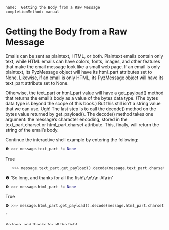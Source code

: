 ```ngMeta
name:  Getting the Body from a Raw Message
completionMethod: manual
```
# Getting the Body from a Raw Message
Emails can be sent as plaintext, HTML, or both. Plaintext emails contain only text, while HTML emails can have colors, fonts, images, and other features that make the email message look like a small web page. If an email is only plaintext, its PyzMessage object will have its html_part attributes set to None. Likewise, if an email is only HTML, its PyzMessage object will have its text_part attribute set to None.

Otherwise, the text_part or html_part value will have a get_payload() method that returns the email’s body as a value of the bytes data type. (The bytes data type is beyond the scope of this book.) But this still isn’t a string value that we can use. Ugh! The last step is to call the decode() method on the bytes value returned by get_payload(). The decode() method takes one argument: the message’s character encoding, stored in the text_part.charset or html_part.charset attribute. This, finally, will return the string of the email’s body.

Continue the interactive shell example by entering the following:

```python
❶ >>> message.text_part != None
```
   True
```python
   >>> message.text_part.get_payload().decode(message.text_part.charset)
```
❷ 'So long, and thanks for all the fish!\r\n\r\n-Al\r\n'
```python
❸ >>> message.html_part != None
```
   True
```python
❹ >>> message.html_part.get_payload().decode(message.html_part.charset)
```
   '<div dir="ltr"><div>So long, and thanks for all the fish!<br><br></div>-Al
   <br></div>\r\n'
The email we’re working with has both plaintext and HTML content, so the PyzMessage object stored in message has text_part and html_part attributes not equal to None ❶ ❸. Calling get_payload() on the message’s text_part and then calling decode() on the bytes value returns a string of the text version of the email ❷. Using get_payload() and decode() with the message’s html_part returns a string of the HTML version of the email ❹.